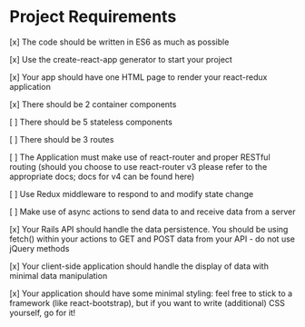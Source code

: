 # Project Requirements
[x] The code should be written in ES6 as much as possible

[x] Use the create-react-app generator to start your project

[x] Your app should have one HTML page to render your react-redux application

[x] There should be 2 container components

[ ] There should be 5 stateless components

[ ] There should be 3 routes

[ ] The Application must make use of react-router and proper RESTful routing (should you choose to use react-router v3 please refer to the appropriate docs; docs for v4 can be found here)

[ ] Use Redux middleware to respond to and modify state change

[ ] Make use of async actions to send data to and receive data from a server

[x] Your Rails API should handle the data persistence. You should be using fetch() within your actions to GET and POST data from your API - do not use jQuery methods

[x] Your client-side application should handle the display of data with minimal data manipulation

[x] Your application should have some minimal styling: feel free to stick to a framework (like react-bootstrap), but if you want to write (additional) CSS yourself, go for it!